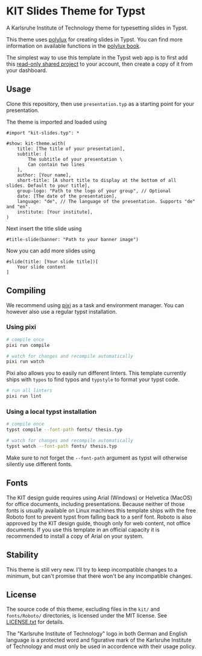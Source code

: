 # KIT Slides Theme for Typst

A Karlsruhe Institute of Technology theme for typesetting slides in Typst.

This theme uses [polylux](https://github.com/andreasKroepelin/polylux) for creating slides in Typst.
You can find more information on available functions in the [polylux book](polylux.dev/book).

The simplest way to use this template in the Typst web app is to first add this [read-only shared project](https://typst.app/project/rMlNud7c83Ybf0R2B9BBTt) to your account, then create a copy of it from your dashboard.


## Usage

Clone this repository, then use `presentation.typ` as a starting point for your presentation.

The theme is imported and loaded using
```typst
#import "kit-slides.typ": *

#show: kit-theme.with(
    title: [The title of your presentation],
    subtitle: [
        The subtitle of your presentation \
        Can contain two lines
    ],
    author: [Your name],
    short-title: [A short title to display at the bottom of all slides. Default to your title],
    group-logo: "Path to the logo of your group", // Optional
    date: [The date of the presentation],
    language: "de", // The language of the presentation. Supports "de" and "en".
    institute: [Your institute],
)
```

Next insert the title slide using
```typst
#title-slide(banner: "Path to your banner image")
```

Now you can add more slides using
```typst
#slide(title: [Your slide title])[
    Your slide content
]
```


## Compiling

We recommend using [pixi](https://pixi.sh) as a task and environment manager. You can however also use a regular typst installation.

### Using pixi

```bash
# compile once
pixi run compile
```

```bash
# watch for changes and recompile automatically
pixi run watch
```

Pixi also allows you to easily run different linters.
This template currently ships with `typos` to find typos and `typstyle` to format your typst code.
```bash
# run all linters
pixi run lint
```

### Using a local typst installation

```bash
# compile once
typst compile --font-path fonts/ thesis.typ
```

```bash
# watch for changes and recompile automatically
typst watch --font-path fonts/ thesis.typ
```

Make sure to not forget the `--font-path` argument as typst will otherwise silently use different fonts.


## Fonts

The KIT design guide requires using Arial (Windows) or Helvetica (MacOS) for office documents, including presentations. Because neither of those fonts is usually available on Linux machines this template ships with the free Roboto font to prevent typst from falling back to a serif font. Roboto is also approved by the KIT design guide, though only for web content, not office documents.
If you use this template in an official capacity it is recommended to install a copy of Arial on your system.


## Stability

This theme is still very new. I'll try to keep incompatible changes to a minimum, but can't promise that there won't be any incompatible changes.


## License

The source code of this theme, excluding files in the `kit/` and `fonts/Roboto/` directories, is licensed under the MIT license. See [LICENSE.txt](./LICENCE.txt) for details.

The "Karlsruhe Institute of Technology" logo in both German and English language is a protected word and figurative mark of the Karlsruhe Institute of Technology and must only be used in accordence with their usage policy.
